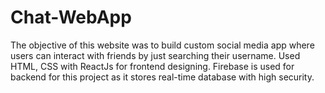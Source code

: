 # Chat-WebApp
The objective of this website was to build custom social media app where users can interact with friends by just  searching their username. Used HTML, CSS with ReactJs for frontend designing. Firebase is used for backend for this  project as it stores real-time database with high security. 

